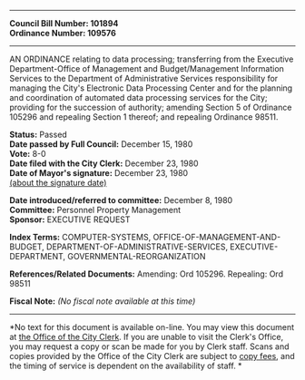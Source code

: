 * * * * *  
  
**Council Bill Number: [](#h0)[](#h2)101894**   
**Ordinance Number: 109576**  
  
* * * * *  
  
AN ORDINANCE relating to data processing; transferring from the Executive Department-Office of Management and Budget/Management Information Services to the Department of Administrative Services responsibility for managing the City's Electronic Data Processing Center and for the planning and coordination of automated data processing services for the City; providing for the succession of authority; amending Section 5 of Ordinance 105296 and repealing Section 1 thereof; and repealing Ordinance 98511.  
  
**Status:** Passed   
**Date passed by Full Council:** December 15, 1980   
**Vote:** 8-0   
**Date filed with the City Clerk:** December 23, 1980   
**Date of Mayor's signature:** December 23, 1980   
[(about the signature date)](/~public/approvaldate.htm)   
  
  
**Date introduced/referred to committee:** December 8, 1980   
**Committee:** Personnel Property Management   
**Sponsor:** EXECUTIVE REQUEST   
  
**Index Terms:** COMPUTER-SYSTEMS, OFFICE-OF-MANAGEMENT-AND-BUDGET, DEPARTMENT-OF-ADMINISTRATIVE-SERVICES, EXECUTIVE-DEPARTMENT, GOVERNMENTAL-REORGANIZATION  
  
**References/Related Documents:** Amending: Ord 105296. Repealing: Ord 98511  
  
**Fiscal Note:** *(No fiscal note available at this time)*  
  
* * * * *  
  
*No text for this document is available on-line. You may view this document at [the Office of the City Clerk](http://www.seattle.gov/leg/clerk/contactUs.htm). If you are unable to visit the Clerk's Office, you may request a copy or scan be made for you by Clerk staff. Scans and copies provided by the Office of the City Clerk are subject to [copy fees](http://clerk.seattle.gov/~public/clerkfees.htm), and the timing of service is dependent on the availability of staff. *  
  
  
